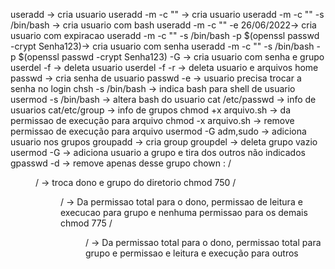 useradd <username> -> cria usuario
useradd <username> -m -c "<nomecompleto>" -> cria usuario
useradd <username> -m -c "<nomecompleto>" -s /bin/bash -> cria usuario com bash
useradd <username> -m -c "<nomeconvidado>" -e 26/06/2022-> cria usuario com expiracao
useradd <username> -m -c "<nomecompleto>" -s /bin/bash -p $(openssl passwd -crypt Senha123)-> cria usuario com senha
useradd <username> -m -c "<nomecompleto>" -s /bin/bash -p $(openssl passwd -crypt Senha123) -G <groupname> -> cria usuario com senha e grupo
userdel -f <username> -> deleta usuario
userdel -f -r <username> -> deleta usuario e arquivos home
passwd <username> -> cria senha de usuario
passwd <username> -e -> usuario precisa trocar a senha no login
chsh -s /bin/bash <username> -> indica bash para shell de usuario
usermod <username> -s /bin/bash -> altera bash do usuario
cat /etc/passwd -> info de usuarios
cat/etc/group -> info de grupos
chmod +x arquivo.sh -> da permissao de execução para arquivo
chmod -x arquivo.sh -> remove permissao de execução para arquivo
usermod -G adm,sudo <username> -> adiciona usuario nos grupos
groupadd <groupname> -> cria group
groupdel <groupname> -> deleta grupo vazio
usermod -G <groupname> <username> -> adiciona usuario a grupo e tira dos outros não indicados
gpasswd -d <username> <groupname> -> remove apenas desse grupo
chown <username>:<groupname> /<dir>/ -> troca dono e grupo do diretorio
chmod 750 /<dir>/ -> Da permissao total para o dono, permissao de leitura e execucao para grupo e nenhuma permissao para os demais
chmod 775 /<dir>/ -> Da permissao total para o dono, permissao total para grupo e permissao e leitura e execução para outros